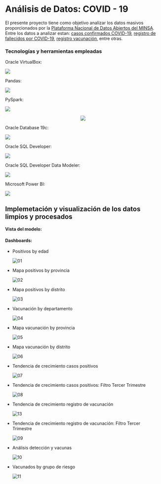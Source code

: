 # Análisis de Datos: COVID - 19
El presente proyecto tiene como objetivo analizar los datos masivos proporcionados por la [Plataforma Nacional de Datos Abiertos del MINSA](https://www.datosabiertos.gob.pe/). Entre los datos a analizar estan: [casos confirmados COVID-19](https://www.datosabiertos.gob.pe/dataset/casos-positivos-por-covid-19-ministerio-de-salud-minsa), [registro de fallecidos por COVID-19](https://www.datosabiertos.gob.pe/dataset/fallecidos-por-covid-19-ministerio-de-salud-minsa), [registro vacunación](https://www.datosabiertos.gob.pe/dataset/vacunaci%C3%B3n-contra-covid-19-ministerio-de-salud-minsa), entre otras.

### Tecnologías y herramientas empleadas
Oracle VirtualBox:

![](https://th.bing.com/th/id/R.da15db6964f3d9d342d2640409acb815?rik=q%2bOWhHwrjenwfQ&pid=ImgRaw&r=0&sres=1&sresct=1)

Pandas:

![](https://miro.medium.com/max/1620/1*b3P4rdrVHMIHbhQXnwRVew.jpeg)

PySpark:

![](https://www.staffworx.co.uk/wp-content/uploads/2021/07/pyspark-768x433.jpeg)

<p align="center">
  <img src="https://www.staffworx.co.uk/wp-content/uploads/2021/07/pyspark-768x433.jpeg"/>
</p>

Oracle Database 19c:

![](https://1.bp.blogspot.com/-TpggTngsmGg/XpvB9il-51I/AAAAAAAAKfU/Ik-OV8eLhoQJjc5RTk_KWggsyan-pHYGACLcBGAsYHQ/s1600/19c_image.jpg)

Oracle SQL Developer:

![](https://techgoeasy.com/wp-content/uploads/2016/07/oracle_sql_developer.png)

Oracle SQL Developer Data Modeler:

![](https://3.bp.blogspot.com/_JWosBXRVxhY/SmRTRCFsYBI/AAAAAAAADPY/0CjvoQOftVQ/s400/Oracle_sql_developer_data_modeler.jpg)

Microsoft Power BI:

![](https://iexcel.in/wp-content/uploads/2020/05/Power-Bi-1-850x440.jpg)


## Implemetación y visualización de los datos limpios y procesados
#### Vista del modelo:

#### Dashboards:
- Positivos by edad
  
  ![01](https://github.com/Renzo1818/Analisis-Datos-COVID19/assets/93232895/9ab6f3a1-85d2-4802-b131-fb890777c3d8)

- Mapa positivos by provincia

  ![02](https://github.com/Renzo1818/Analisis-Datos-COVID19/assets/93232895/c517b999-cf0d-41cb-9ec8-3a9503b95b8c)

- Mapa positivos by distrito
  
  ![03](https://github.com/Renzo1818/Analisis-Datos-COVID19/assets/93232895/4ef0dc25-4535-4869-a9a6-b7f20677871d)

- Vacunación by departamento
  
  ![04](https://github.com/Renzo1818/Analisis-Datos-COVID19/assets/93232895/116ee25e-4c5b-411e-bd32-76bff1d3bdd4)

- Mapa vacunación by provincia
  
  ![05](https://github.com/Renzo1818/Analisis-Datos-COVID19/assets/93232895/654df60e-a6ae-48f0-ae4d-88e4d814643b)

- Mapa vacunación by distrito
  
  ![06](https://github.com/Renzo1818/Analisis-Datos-COVID19/assets/93232895/a4f7101a-9910-4e38-a5f7-0a923fb881cf)

- Tendencia de crecimiento casos positivos
  
  ![07](https://github.com/Renzo1818/Analisis-Datos-COVID19/assets/93232895/ff3bd787-48be-45ad-9de7-0796a7b94a40)

- Tendencia de crecimiento casos positivos: Filtro Tercer Trimestre
  
  ![08](https://github.com/Renzo1818/Analisis-Datos-COVID19/assets/93232895/dc9ed55b-312e-41c9-afc2-7a21c720ee4f)
  
- Tendencia de crecimiento registro de vacunación
  
  ![13](https://github.com/Renzo1818/Analisis-Datos-COVID19/assets/93232895/3d946684-a230-4bec-ad0d-f5604cbdb099)

- Tendencia de crecimiento registro de vacunación: Filtro Tercer Trimestre
  
  ![09](https://github.com/Renzo1818/Analisis-Datos-COVID19/assets/93232895/bebe655d-f2d6-4131-b3b1-0e3ac37c98d6)

- Análisis detección y vacunas
  
  ![10](https://github.com/Renzo1818/Analisis-Datos-COVID19/assets/93232895/7c503fe9-3541-4a4d-8ba8-f1b46f0cb9b7)

- Vacunados by grupo de riesgo
  
  ![11](https://github.com/Renzo1818/Analisis-Datos-COVID19/assets/93232895/cc71519b-6b36-4e46-9158-f5aa34cc4c57)
